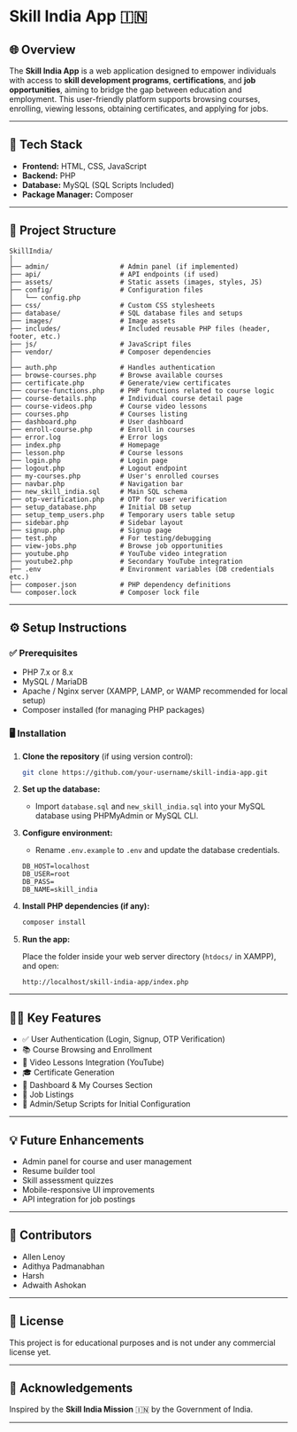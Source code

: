 
# Skill India App 🇮🇳

## 🌐 Overview

The **Skill India App** is a web application designed to empower individuals with access to **skill development programs**, **certifications**, and **job opportunities**, aiming to bridge the gap between education and employment. This user-friendly platform supports browsing courses, enrolling, viewing lessons, obtaining certificates, and applying for jobs.

---

## 🧰 Tech Stack

- **Frontend:** HTML, CSS, JavaScript
- **Backend:** PHP
- **Database:** MySQL (SQL Scripts Included)
- **Package Manager:** Composer

---

## 📁 Project Structure

```
SkillIndia/
│
├── admin/                  # Admin panel (if implemented)
├── api/                    # API endpoints (if used)
├── assets/                 # Static assets (images, styles, JS)
├── config/                 # Configuration files
│   └── config.php
├── css/                    # Custom CSS stylesheets
├── database/               # SQL database files and setups
├── images/                 # Image assets
├── includes/               # Included reusable PHP files (header, footer, etc.)
├── js/                     # JavaScript files
├── vendor/                 # Composer dependencies
│
├── auth.php                # Handles authentication
├── browse-courses.php      # Browse available courses
├── certificate.php         # Generate/view certificates
├── course-functions.php    # PHP functions related to course logic
├── course-details.php      # Individual course detail page
├── course-videos.php       # Course video lessons
├── courses.php             # Courses listing
├── dashboard.php           # User dashboard
├── enroll-course.php       # Enroll in courses
├── error.log               # Error logs
├── index.php               # Homepage
├── lesson.php              # Course lessons
├── login.php               # Login page
├── logout.php              # Logout endpoint
├── my-courses.php          # User's enrolled courses
├── navbar.php              # Navigation bar
├── new_skill_india.sql     # Main SQL schema
├── otp-verification.php    # OTP for user verification
├── setup_database.php      # Initial DB setup
├── setup_temp_users.php    # Temporary users table setup
├── sidebar.php             # Sidebar layout
├── signup.php              # Signup page
├── test.php                # For testing/debugging
├── view-jobs.php           # Browse job opportunities
├── youtube.php             # YouTube video integration
├── youtube2.php            # Secondary YouTube integration
├── .env                    # Environment variables (DB credentials etc.)
├── composer.json           # PHP dependency definitions
└── composer.lock           # Composer lock file
```

---

## ⚙️ Setup Instructions

### ✅ Prerequisites

- PHP 7.x or 8.x
- MySQL / MariaDB
- Apache / Nginx server (XAMPP, LAMP, or WAMP recommended for local setup)
- Composer installed (for managing PHP packages)

### 🖥️ Installation

1. **Clone the repository** (if using version control):

   ```bash
   git clone https://github.com/your-username/skill-india-app.git
   ```

2. **Set up the database:**

   - Import `database.sql` and `new_skill_india.sql` into your MySQL database using PHPMyAdmin or MySQL CLI.

3. **Configure environment:**

   - Rename `.env.example` to `.env` and update the database credentials.

   ```env
   DB_HOST=localhost
   DB_USER=root
   DB_PASS=
   DB_NAME=skill_india
   ```

4. **Install PHP dependencies (if any):**

   ```bash
   composer install
   ```

5. **Run the app:**

   Place the folder inside your web server directory (`htdocs/` in XAMPP), and open:

   ```
   http://localhost/skill-india-app/index.php
   ```

---

## 🧑‍💻 Key Features

- ✅ User Authentication (Login, Signup, OTP Verification)
- 📚 Course Browsing and Enrollment
- 🎥 Video Lessons Integration (YouTube)
- 🎓 Certificate Generation
- 📄 Dashboard & My Courses Section
- 💼 Job Listings
- 🔐 Admin/Setup Scripts for Initial Configuration

---

## 💡 Future Enhancements

- Admin panel for course and user management
- Resume builder tool
- Skill assessment quizzes
- Mobile-responsive UI improvements
- API integration for job postings

---

## 🤝 Contributors

- Allen Lenoy
- Adithya Padmanabhan
- Harsh
- Adwaith Ashokan
  

---

## 📜 License

This project is for educational purposes and is not under any commercial license yet.

---

## 🙌 Acknowledgements

Inspired by the **Skill India Mission** 🇮🇳 by the Government of India.

---

